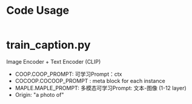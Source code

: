 # Code Usage

![]()

# train_caption.py
Image Encoder + Text Encoder (CLIP)


- COOP.COOP_PROMPT: 可学习Prompt：ctx
- COCOOP.COCOOP_PROMPT :  meta block for each instance
- MAPLE.MAPLE_PROMPT: 多模态可学习Prompt: 文本-图像 (1-12 layer)
- Origin: "a photo of"
